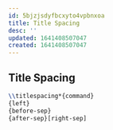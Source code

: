 ```yaml
---
id: 5bjzjsdyfbcxyto4vpbnxoa
title: Title Spacing
desc: ''
updated: 1641408507047
created: 1641408507047
---
```



## Title Spacing

```latex
\\titlespacing*{command}
{left}
{before-sep}
{after-sep}[right-sep]
```

